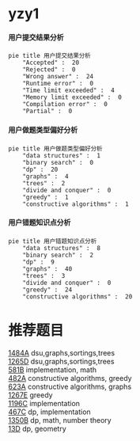 # yzy1

<!-- tabs:start -->



#### **用户提交结果分析**

```mermaid
pie title 用户提交结果分析
    "Accepted" :  20
    "Rejected" :  0
    "Wrong answer" :  24
    "Runtime error" :  0
    "Time limit exceeded" :  4
    "Memory limit exceeded" :  0
    "Compilation error" :  0
    "Partial" :  0
```

#### **用户做题类型偏好分析**

```mermaid
pie title 用户做题类型偏好分析
    "data structures" :  1
    "binary search" :  0
    "dp" :  20
    "graphs" :  4
    "trees" :  2
    "divide and conquer" :  0
    "greedy" :  1
    "constructive algorithms" :  1
```
#### **用户错题知识点分析**

```mermaid
pie title 用户错题知识点分析
    "data structures" :  8
    "binary search" :  2
    "dp" :  9
    "graphs" :  40
    "trees" :  3
    "divide and conquer" :  0
    "greedy" :  24
    "constructive algorithms" :  20
```



<!-- tabs:end -->
# 推荐题目
[1484A](https://codeforces.com/contest/1484/problem/A)		dsu,graphs,sortings,trees		  
[1265D](https://codeforces.com/contest/1265/problem/D)		dsu,graphs,sortings,trees		  
[581B](https://codeforces.com/contest/581/problem/B)		implementation,
                        math		  
[482A](https://codeforces.com/contest/482/problem/A)		constructive algorithms,
                        greedy		  
[623A](https://codeforces.com/contest/623/problem/A)		constructive algorithms,
                        graphs		  
[1267E](https://codeforces.com/contest/1267/problem/E)		greedy		  
[1196C](https://codeforces.com/contest/1196/problem/C)		implementation		  
[467C](https://codeforces.com/contest/467/problem/C)		dp,
                        implementation		  
[1350B](https://codeforces.com/contest/1350/problem/B)		dp,
                        math,
                        number theory		  
[13D](https://codeforces.com/contest/13/problem/D)		dp,
                        geometry		  
